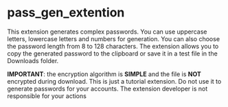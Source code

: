 # pass_gen_extention
This extension generates complex passwords. You can use uppercase letters, lowercase letters and numbers for generation. You can also choose the password length from 8 to 128 characters. The extension allows you to copy the generated password to the clipboard or save it in a test file in the Downloads folder.

**IMPORTANT**: the encryption algorithm is **SIMPLE** and the file is **NOT** encrypted during download. This is just a tutorial extension. Do not use it to generate passwords for your accounts. The extension developer is not responsible for your actions